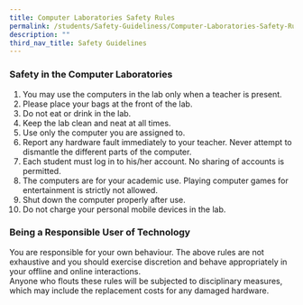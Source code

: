 ```yaml
---
title: Computer Laboratories Safety Rules
permalink: /students/Safety-Guideliness/Computer-Laboratories-Safety-Rules/
description: ""
third_nav_title: Safety Guidelines
---
```


### Safety in the Computer Laboratories

1.  You may use the computers in the lab only when a teacher is present.
2.  Please place your bags at the front of the lab.
3.  Do not eat or drink in the lab.
4.  Keep the lab clean and neat at all times.
5.  Use only the computer you are assigned to.
6.  Report any hardware fault immediately to your teacher. Never attempt to dismantle the different parts of the computer.
7.  Each student must log in to his/her account. No sharing of accounts is permitted.
8.  The computers are for your academic use. Playing computer games for entertainment is strictly not allowed.
9.  Shut down the computer properly after use.
10.  Do not charge your personal mobile devices in the lab.

### Being a Responsible User of Technology

You are responsible for your own behaviour. The above rules are not exhaustive and you should exercise discretion and behave appropriately in your offline and online interactions.<br>
Anyone who flouts these rules will be subjected to disciplinary measures, which may include the replacement costs for any damaged hardware.